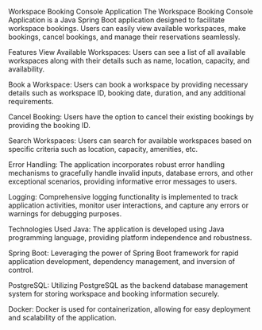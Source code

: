 Workspace Booking Console Application
The Workspace Booking Console Application is a Java Spring Boot application designed to facilitate workspace bookings. Users can easily view available workspaces, make bookings, cancel bookings, and manage their reservations seamlessly.

Features
View Available Workspaces: Users can see a list of all available workspaces along with their details such as name, location, capacity, and availability.

Book a Workspace: Users can book a workspace by providing necessary details such as workspace ID, booking date, duration, and any additional requirements.

Cancel Booking: Users have the option to cancel their existing bookings by providing the booking ID.

Search Workspaces: Users can search for available workspaces based on specific criteria such as location, capacity, amenities, etc.

Error Handling: The application incorporates robust error handling mechanisms to gracefully handle invalid inputs, database errors, and other exceptional scenarios, providing informative error messages to users.

Logging: Comprehensive logging functionality is implemented to track application activities, monitor user interactions, and capture any errors or warnings for debugging purposes.

Technologies Used
Java: The application is developed using Java programming language, providing platform independence and robustness.

Spring Boot: Leveraging the power of Spring Boot framework for rapid application development, dependency management, and inversion of control.

PostgreSQL: Utilizing PostgreSQL as the backend database management system for storing workspace and booking information securely.

Docker: Docker is used for containerization, allowing for easy deployment and scalability of the application.

